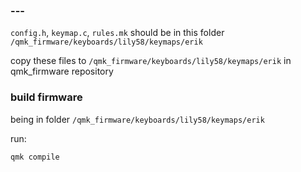 ### ---

`config.h`, `keymap.c`, `rules.mk` should be in this folder `/qmk_firmware/keyboards/lily58/keymaps/erik`

copy these files to `/qmk_firmware/keyboards/lily58/keymaps/erik` in qmk_firmware repository

### build firmware

being in folder `/qmk_firmware/keyboards/lily58/keymaps/erik` 

run:

```ssh
qmk compile
```

